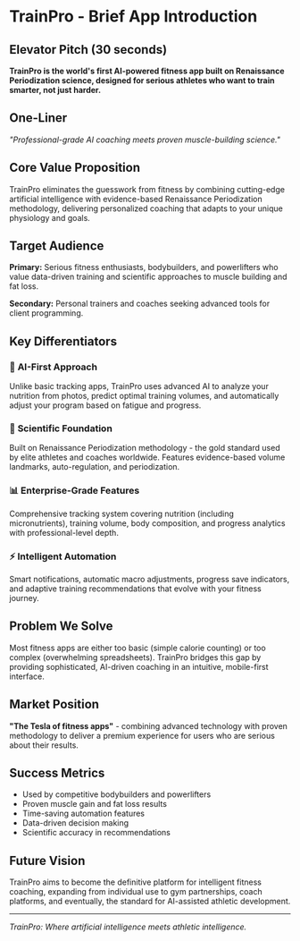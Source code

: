 # TrainPro - Brief App Introduction

## Elevator Pitch (30 seconds)
**TrainPro is the world's first AI-powered fitness app built on Renaissance Periodization science, designed for serious athletes who want to train smarter, not just harder.**

## One-Liner
*"Professional-grade AI coaching meets proven muscle-building science."*

## Core Value Proposition
TrainPro eliminates the guesswork from fitness by combining cutting-edge artificial intelligence with evidence-based Renaissance Periodization methodology, delivering personalized coaching that adapts to your unique physiology and goals.

## Target Audience
**Primary:** Serious fitness enthusiasts, bodybuilders, and powerlifters who value data-driven training and scientific approaches to muscle building and fat loss.

**Secondary:** Personal trainers and coaches seeking advanced tools for client programming.

## Key Differentiators

### 🧠 **AI-First Approach**
Unlike basic tracking apps, TrainPro uses advanced AI to analyze your nutrition from photos, predict optimal training volumes, and automatically adjust your program based on fatigue and progress.

### 🔬 **Scientific Foundation**
Built on Renaissance Periodization methodology - the gold standard used by elite athletes and coaches worldwide. Features evidence-based volume landmarks, auto-regulation, and periodization.

### 📊 **Enterprise-Grade Features**
Comprehensive tracking system covering nutrition (including micronutrients), training volume, body composition, and progress analytics with professional-level depth.

### ⚡ **Intelligent Automation**
Smart notifications, automatic macro adjustments, progress save indicators, and adaptive training recommendations that evolve with your fitness journey.

## Problem We Solve
Most fitness apps are either too basic (simple calorie counting) or too complex (overwhelming spreadsheets). TrainPro bridges this gap by providing sophisticated, AI-driven coaching in an intuitive, mobile-first interface.

## Market Position
**"The Tesla of fitness apps"** - combining advanced technology with proven methodology to deliver a premium experience for users who are serious about their results.

## Success Metrics
- Used by competitive bodybuilders and powerlifters
- Proven muscle gain and fat loss results
- Time-saving automation features
- Data-driven decision making
- Scientific accuracy in recommendations

## Future Vision
TrainPro aims to become the definitive platform for intelligent fitness coaching, expanding from individual use to gym partnerships, coach platforms, and eventually, the standard for AI-assisted athletic development.

---

*TrainPro: Where artificial intelligence meets athletic intelligence.*